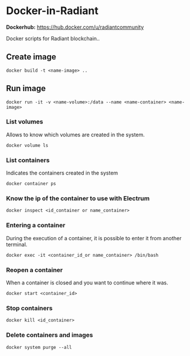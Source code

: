 # Docker-in-Radiant
**Dockerhub:** https://hub.docker.com/u/radiantcommunity

Docker scripts for Radiant blockchain..

## Create image
```
docker build -t <name-image> ..
```

## Run image

```
docker run -it -v <name-volume>:/data --name <name-container> <name-image>
```

### List volumes
Allows to know which volumes are created in the system.

```
docker volume ls
```

### List containers
Indicates the containers created in the system

```
docker container ps
```

### Know the ip of the container to use with Electrum

```
docker inspect <id_container or name_container>
```

### Entering a container
During the execution of a container, it is possible to enter it from another terminal.

```
docker exec -it <container_id_or name_container> /bin/bash
```

### Reopen a container
When a container is closed and you want to continue where it was.

```
docker start <container_id>
```

### Stop containers

```
docker kill <id_container>
```

### Delete containers and images

```
docker system purge --all
```